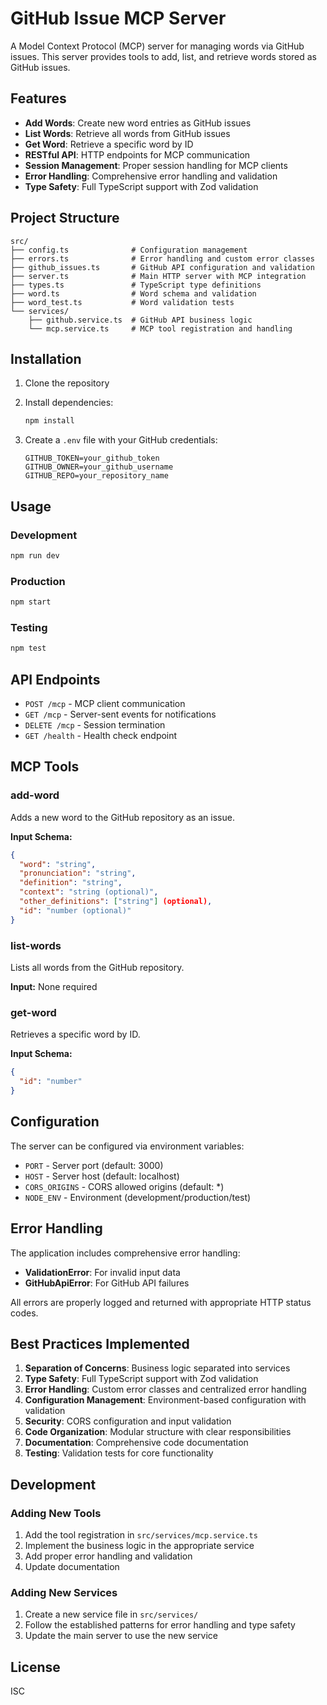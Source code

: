 # GitHub Issue MCP Server

A Model Context Protocol (MCP) server for managing words via GitHub issues. This server provides tools to add, list, and retrieve words stored as GitHub issues.

## Features

- **Add Words**: Create new word entries as GitHub issues
- **List Words**: Retrieve all words from GitHub issues
- **Get Word**: Retrieve a specific word by ID
- **RESTful API**: HTTP endpoints for MCP communication
- **Session Management**: Proper session handling for MCP clients
- **Error Handling**: Comprehensive error handling and validation
- **Type Safety**: Full TypeScript support with Zod validation

## Project Structure

```
src/
├── config.ts              # Configuration management
├── errors.ts              # Error handling and custom error classes
├── github_issues.ts       # GitHub API configuration and validation
├── server.ts              # Main HTTP server with MCP integration
├── types.ts               # TypeScript type definitions
├── word.ts                # Word schema and validation
├── word_test.ts           # Word validation tests
└── services/
    ├── github.service.ts  # GitHub API business logic
    └── mcp.service.ts     # MCP tool registration and handling
```

## Installation

1. Clone the repository
2. Install dependencies:
   ```bash
   npm install
   ```

3. Create a `.env` file with your GitHub credentials:
   ```env
   GITHUB_TOKEN=your_github_token
   GITHUB_OWNER=your_github_username
   GITHUB_REPO=your_repository_name
   ```

## Usage

### Development
```bash
npm run dev
```

### Production
```bash
npm start
```

### Testing
```bash
npm test
```

## API Endpoints

- `POST /mcp` - MCP client communication
- `GET /mcp` - Server-sent events for notifications
- `DELETE /mcp` - Session termination
- `GET /health` - Health check endpoint

## MCP Tools

### add-word
Adds a new word to the GitHub repository as an issue.

**Input Schema:**
```json
{
  "word": "string",
  "pronunciation": "string",
  "definition": "string",
  "context": "string (optional)",
  "other_definitions": ["string"] (optional),
  "id": "number (optional)"
}
```

### list-words
Lists all words from the GitHub repository.

**Input:** None required

### get-word
Retrieves a specific word by ID.

**Input Schema:**
```json
{
  "id": "number"
}
```

## Configuration

The server can be configured via environment variables:

- `PORT` - Server port (default: 3000)
- `HOST` - Server host (default: localhost)
- `CORS_ORIGINS` - CORS allowed origins (default: *)
- `NODE_ENV` - Environment (development/production/test)

## Error Handling

The application includes comprehensive error handling:

- **ValidationError**: For invalid input data
- **GitHubApiError**: For GitHub API failures

All errors are properly logged and returned with appropriate HTTP status codes.

## Best Practices Implemented

1. **Separation of Concerns**: Business logic separated into services
2. **Type Safety**: Full TypeScript support with Zod validation
3. **Error Handling**: Custom error classes and centralized error handling
4. **Configuration Management**: Environment-based configuration with validation
5. **Security**: CORS configuration and input validation
6. **Code Organization**: Modular structure with clear responsibilities
7. **Documentation**: Comprehensive code documentation
8. **Testing**: Validation tests for core functionality

## Development

### Adding New Tools

1. Add the tool registration in `src/services/mcp.service.ts`
2. Implement the business logic in the appropriate service
3. Add proper error handling and validation
4. Update documentation

### Adding New Services

1. Create a new service file in `src/services/`
2. Follow the established patterns for error handling and type safety
3. Update the main server to use the new service

## License

ISC
